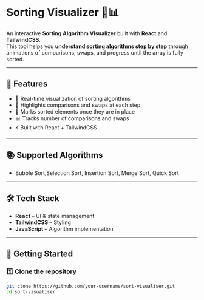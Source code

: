 # Sorting Visualizer 🎨📊

An interactive **Sorting Algorithm Visualizer** built with **React** and **TailwindCSS**.  
This tool helps you **understand sorting algorithms step by step** through animations of comparisons, swaps, and progress until the array is fully sorted.  

---

## 🚀 Features
- 🎥 Real-time visualization of sorting algorithms  
- 🔄 Highlights comparisons and swaps at each step  
- 🏁 Marks sorted elements once they are in place  
- 📊 Tracks number of comparisons and swaps  
- ⚡ Built with React + TailwindCSS  

---

## 📚 Supported Algorithms
- Bubble Sort,Selection Sort, Insertion Sort, Merge Sort, Quick Sort

---

## 🛠️ Tech Stack
- **React** – UI & state management  
- **TailwindCSS** – Styling  
- **JavaScript** – Algorithm implementation  

---

## 🚀 Getting Started

### 1️⃣ Clone the repository
```bash
git clone https://github.com/your-username/sort-visualiser.git
cd sort-visualiser

